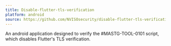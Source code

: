 ```yaml
---
title: Disable-flutter-tls-verification
platform: android
source: https://github.com/NVISOsecurity/disable-flutter-tls-verification/blob/main/test_app/pinning.apk
---
```


An android application designed to verify the #MASTG-TOOL-0101 script, which disables Flutter's TLS verification.
